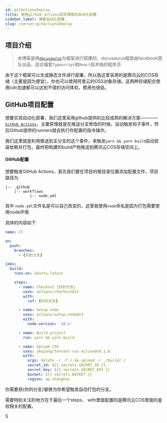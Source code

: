 ```yaml
---
id: gitActionsDeploy
title: 使用github actions实现博客的自动化部署 
sidebar_label: 博客自动化部署
slug: /server/gitActionsDeploy
---
```


## 项目介绍

> 本博客是用[`docusaurus`](https://v2.docusaurus.io)为框架进行搭建的，docusaurus框架由facebook团队出品，适合偏爱`Typescript`和`React`技术栈的程序员

由于这个框架可以生成静态文件进行部署，所以我这里采用的是腾讯云的COS存储（主要是因为便宜），你也可以使用阿里云的OSS对象存储。这两种存储配合使用cdn加速都可以达到不错的访问体验，费用也很低。

## GitHub项目配置

想要实现自动化部署，我们这里采用github提供的比较成熟的解决方案———— [`GitHub Actions`](https://github.com/features/actions)，主要原理就是在推送分支修改的时候，自动触发钩子事件，然后Github提供的runners就会执行你配置的指令操作。

我们这里就是利用推送到主分支的这个事件，来触发`yarn && yarn build`自动安装依赖并打包，最终把构建的build产物推送到腾讯云COS存储空间上。

#### GitHub配置

想要触发GitHub Actions，首先我们要在项目的根目录位置添加配置文件，项目路径为

```
|-- .github
    |-- workflows
		   |-- node.yml

```
其中 `node.yml`文件名是可以自己改变的，这里我使用`node`命名是因为打包需要使用node环境

具体的内容如下
```yml
name: CI

on:
  push:
    branches:
      - {你的分支}

jobs:
  build:
    runs-on: ubuntu-latest

    steps:
      - name: Checkout {你的分支}
        uses: actions/checkout@v2
        with:
          ref: {你的分支}

      - name: Setup node
        uses: actions/setup-node@v1
        with:
          node-version: '10.x'

      - name: Build project
        run: yarn && yarn build

      - name: Upload COS
        uses: zkqiang/tencent-cos-action@v0.1.0
        with:
          args: delete -r -f / && upload -r ./build/ /
          secret_id: ${{ secrets.SECRET_ID }}
          secret_key: ${{ secrets.SECRET_KEY }}
          bucket: ${{ secrets.BUCKET }}
          region: ap-shanghai
```

你需要把{你的分支}替换为你希望触发自动打包的分支。

需要特别关注的地方在于最后一个steps， with里面配置的是腾讯云COS里面的鉴权相关的配置。

S



